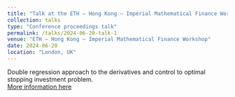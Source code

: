```yaml
---
title: "Talk at the ETH – Hong Kong – Imperial Mathematical Finance Workshop"
collection: talks
type: "Conference proceedings talk"
permalink: /talks/2024-06-20-talk-1
venue: "ETH – Hong Kong – Imperial Mathematical Finance Workshop"
date: 2024-06-20
location: "London, UK"
---
```


Double regression approach to the derivatives and control to optimal stopping investment problem.\
[More information here](https://www.imperial.ac.uk/events/170432/first-edition-of-the-london-zurich-and-hong-kong-mathematical-finance-workshop/)